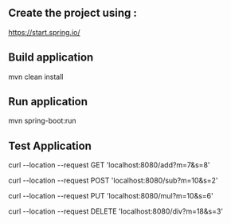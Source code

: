 ## Create the project using :

https://start.spring.io/

## Build application

mvn clean install

## Run application

mvn spring-boot:run

## Test Application

curl --location --request GET 'localhost:8080/add?m=7&s=8'

curl --location --request POST 'localhost:8080/sub?m=10&s=2'

curl --location --request PUT 'localhost:8080/mul?m=10&s=6'

curl --location --request DELETE 'localhost:8080/div?m=18&s=3'